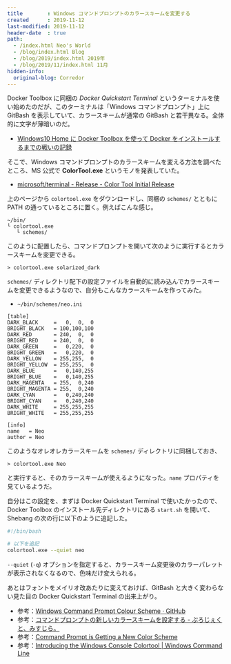 ```yaml
---
title        : Windows コマンドプロンプトのカラースキームを変更する
created      : 2019-11-12
last-modified: 2019-11-12
header-date  : true
path:
  - /index.html Neo's World
  - /blog/index.html Blog
  - /blog/2019/index.html 2019年
  - /blog/2019/11/index.html 11月
hidden-info:
  original-blog: Corredor
---
```


Docker Toolbox に同梱の _Docker Quickstart Terminal_ というターミナルを使い始めたのだが、このターミナルは「Windows コマンドプロンプト」上に GitBash を表示していて、カラースキームが通常の GitBash と若干異なる。全体的に文字が薄暗いのだ。

- [Windows10 Home に Docker Toolbox を使って Docker をインストールするまでの戦いの記録](/blog/2019/11/03-01.html)

そこで、Windows コマンドプロンプトのカラースキームを変える方法を調べたところ、MS 公式で __ColorTool.exe__ というモノを発表していた。

- [microsoft/terminal - Release - Color Tool Initial Release](https://github.com/microsoft/terminal/releases/tag/1708.14008)

上のページから `colortool.exe` をダウンロードし、同梱の `schemes/` とともに PATH の通っているところに置く。例えばこんな感じ。

```
~/bin/
└ colortool.exe
   └ schemes/
```

このように配置したら、コマンドプロンプトを開いて次のように実行するとカラースキームを変更できる。

```dosbatch
> colortool.exe solarized_dark
```

`schemes/` ディレクトリ配下の設定ファイルを自動的に読み込んでカラースキームを変更できるようなので、自分もこんなカラースキームを作ってみた。

- `~/bin/schemes/neo.ini`

```
[table]
DARK_BLACK     =   0,  0,  0
BRIGHT_BLACK   = 100,100,100
DARK_RED       = 240,  0,  0
BRIGHT_RED     = 240,  0,  0
DARK_GREEN     =   0,220,  0
BRIGHT_GREEN   =   0,220,  0
DARK_YELLOW    = 255,255,  0
BRIGHT_YELLOW  = 255,255,  0
DARK_BLUE      =   0,140,255
BRIGHT_BLUE    =   0,140,255
DARK_MAGENTA   = 255,  0,240
BRIGHT_MAGENTA = 255,  0,240
DARK_CYAN      =   0,240,240
BRIGHT_CYAN    =   0,240,240
DARK_WHITE     = 255,255,255
BRIGHT_WHITE   = 255,255,255

[info]
name   = Neo
author = Neo
```

このようなオレオレカラースキームを `schemes/` ディレクトリに同梱しておき、

```dosbatch
> colortool.exe Neo
```

と実行すると、そのカラースキームが使えるようになった。`name` プロパティを見ているようだ。

自分はこの設定を、まずは Docker Quickstart Terminal で使いたかったので、Docker Toolbox のインストール先ディレクトリにある `start.sh` を開いて、Shebang の次の行に以下のように追記した。

```bash
#!/bin/bash

# 以下を追記
colortool.exe --quiet neo
```

`--quiet` (`-q`) オプションを指定すると、カラースキーム変更後のカラーパレットが表示されなくなるので、色味だけ変えられる。

あとはフォントをメイリオ改あたりに変えておけば、GitBash と大きく変わらない見た目の Docker Quickstart Terminal の出来上がり。

- 参考：[Windows Command Prompt Colour Scheme · GitHub](https://gist.github.com/Neos21/ccda888441456a06505cd0c47bc712ce)
- 参考：[コマンドプロンプトの新しいカラースキームを設定する - ぷろじぇくと、みすじら。](https://www.misuzilla.org/Blog/2017/08/25/ConsoleColorTool)
- 参考：[Command Prompt is Getting a New Color Scheme](https://winaero.com/blog/command-prompt-new-color-scheme/)
- 参考：[Introducing the Windows Console Colortool | Windows Command Line](https://devblogs.microsoft.com/commandline/introducing-the-windows-console-colortool/)
